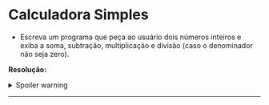 # Calculadora Simples

 - Escreva um programa que peça ao usuário dois números inteiros e exiba a soma, subtração, multiplicação e divisão (caso o denominador não seja zero).

**Resolução:**

<details>
  <summary>Spoiler warning</summary>

```java
System.out.print("Alô mundo");
```
</details>

* * *